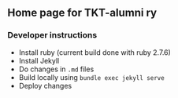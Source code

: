 ## Home page for TKT-alumni ry

### Developer instructions

* Install ruby (current build done with ruby 2.7.6)
* Install Jekyll
* Do changes in `.md` files
* Build locally using `bundle exec jekyll serve`
* Deploy changes
